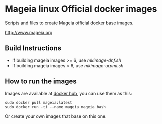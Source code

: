 # Mageia linux Official docker images

Scripts and files to create Mageia official docker base images.

http://www.mageia.org


## Build Instructions

  * If building mageia images >= 6, use _mkimage-dnf.sh_
  * If building mageia images < 6, use _mkimage-urpmi.sh_

## How to run the images

Images are available at [docker hub](https://hub.docker.com/_/mageia/), you can use them as this:

    sudo docker pull mageia:latest
    sudo docker run -ti --name mageia mageia bash

Or create your own images that base on this one.
